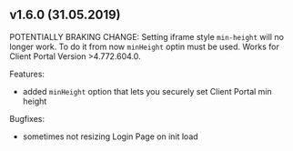 v1.6.0 (31.05.2019)
-------------------

POTENTIALLY BRAKING CHANGE:
Setting iframe style `min-height` will no longer work. To do it from now `minHeight` optin must be used.
Works for Client Portal Version >4.772.604.0.

Features: 
- added `minHeight` option that lets you securely set Client Portal min height

Bugfixes:
- sometimes not resizing Login Page on init load